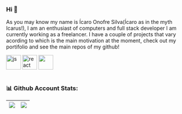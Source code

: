 ### Hi 👋
As you may know my name is Ícaro Onofre Silva(Ícaro as in the myth Icarus!), 
I am an enthusiast of computers and full stack developer I am currently working as 
a freelancer. I have a couple of projects that vary acording to which is the
main motivation at the moment, check out my portifolio and see the main repos of my github!

<div style="display: inline_block">
  <img align="center" alt="js" src="https://cdn.jsdelivr.net/gh/devicons/devicon/icons/javascript/javascript-original.svg" width="40" height="40" />
  <img align="center" alt="react" src="https://cdn.jsdelivr.net/gh/devicons/devicon/icons/react/react-original.svg" width="40" height="40" />
  <img align="center" src="https://cdn.cdnlogo.com/logos/m/30/mongodb-icon.svg" width="40" height="40" />


</div><br/>

### 📊 Github Account Stats:
| ![](http://github-profile-summary-cards.vercel.app/api/cards/stats?username=icaro-onofre&theme=github_dark) | ![](http://github-profile-summary-cards.vercel.app/api/cards/profile-details?username=icaro-onofre&theme=github_dark) |
|:-:| :-: |

